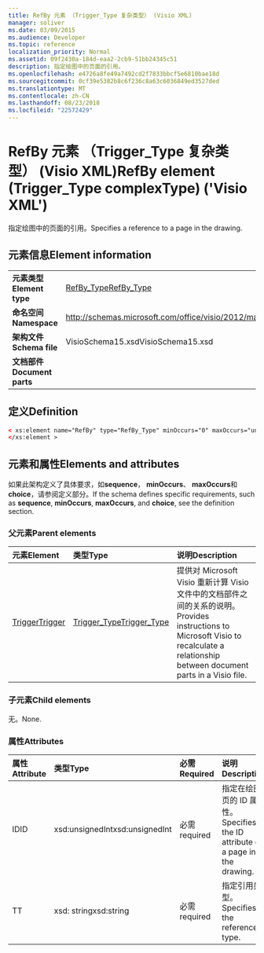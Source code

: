 ```yaml
---
title: RefBy 元素 （Trigger_Type 复杂类型） (Visio XML)
manager: soliver
ms.date: 03/09/2015
ms.audience: Developer
ms.topic: reference
localization_priority: Normal
ms.assetid: 09f2430a-184d-eaa2-2cb9-51bb24345c51
description: 指定绘图中的页面的引用。
ms.openlocfilehash: e4726a8fe49a7492cd2f7833bbcf5e6810bae18d
ms.sourcegitcommit: 0cf39e5382b8c6f236c8a63c6036849ed3527ded
ms.translationtype: MT
ms.contentlocale: zh-CN
ms.lasthandoff: 08/23/2018
ms.locfileid: "22572429"
---
```

# <a name="refby-element-triggertype-complextype-visio-xml"></a><span data-ttu-id="a45e8-103">RefBy 元素 （Trigger_Type 复杂类型） (Visio XML)</span><span class="sxs-lookup"><span data-stu-id="a45e8-103">RefBy element (Trigger_Type complexType) ('Visio XML')</span></span>

<span data-ttu-id="a45e8-104">指定绘图中的页面的引用。</span><span class="sxs-lookup"><span data-stu-id="a45e8-104">Specifies a reference to a page in the drawing.</span></span>
  
## <a name="element-information"></a><span data-ttu-id="a45e8-105">元素信息</span><span class="sxs-lookup"><span data-stu-id="a45e8-105">Element information</span></span>

|||
|:-----|:-----|
|<span data-ttu-id="a45e8-106">**元素类型**</span><span class="sxs-lookup"><span data-stu-id="a45e8-106">**Element type**</span></span> <br/> |[<span data-ttu-id="a45e8-107">RefBy_Type</span><span class="sxs-lookup"><span data-stu-id="a45e8-107">RefBy_Type</span></span>](refby_type-complextypevisio-xml.md) <br/> |
|<span data-ttu-id="a45e8-108">**命名空间**</span><span class="sxs-lookup"><span data-stu-id="a45e8-108">**Namespace**</span></span> <br/> |http://schemas.microsoft.com/office/visio/2012/main  <br/> |
|<span data-ttu-id="a45e8-109">**架构文件**</span><span class="sxs-lookup"><span data-stu-id="a45e8-109">**Schema file**</span></span> <br/> |<span data-ttu-id="a45e8-110">VisioSchema15.xsd</span><span class="sxs-lookup"><span data-stu-id="a45e8-110">VisioSchema15.xsd</span></span>  <br/> |
|<span data-ttu-id="a45e8-111">**文档部件**</span><span class="sxs-lookup"><span data-stu-id="a45e8-111">**Document parts**</span></span> <br/> ||
   
## <a name="definition"></a><span data-ttu-id="a45e8-112">定义</span><span class="sxs-lookup"><span data-stu-id="a45e8-112">Definition</span></span>

```XML
< xs:element name="RefBy" type="RefBy_Type" minOccurs="0" maxOccurs="unbounded" >
</xs:element >
```

## <a name="elements-and-attributes"></a><span data-ttu-id="a45e8-113">元素和属性</span><span class="sxs-lookup"><span data-stu-id="a45e8-113">Elements and attributes</span></span>

<span data-ttu-id="a45e8-114">如果此架构定义了具体要求，如**sequence**， **minOccurs**、 **maxOccurs**和**choice**，请参阅定义部分。</span><span class="sxs-lookup"><span data-stu-id="a45e8-114">If the schema defines specific requirements, such as **sequence**, **minOccurs**, **maxOccurs**, and **choice**, see the definition section.</span></span> 
  
### <a name="parent-elements"></a><span data-ttu-id="a45e8-115">父元素</span><span class="sxs-lookup"><span data-stu-id="a45e8-115">Parent elements</span></span>

|<span data-ttu-id="a45e8-116">**元素**</span><span class="sxs-lookup"><span data-stu-id="a45e8-116">**Element**</span></span>|<span data-ttu-id="a45e8-117">**类型**</span><span class="sxs-lookup"><span data-stu-id="a45e8-117">**Type**</span></span>|<span data-ttu-id="a45e8-118">**说明**</span><span class="sxs-lookup"><span data-stu-id="a45e8-118">**Description**</span></span>|
|:-----|:-----|:-----|
|[<span data-ttu-id="a45e8-119">Trigger</span><span class="sxs-lookup"><span data-stu-id="a45e8-119">Trigger</span></span>](trigger-elementvisio-xml.md) <br/> |[<span data-ttu-id="a45e8-120">Trigger_Type</span><span class="sxs-lookup"><span data-stu-id="a45e8-120">Trigger_Type</span></span>](trigger_type-complextypevisio-xml.md) <br/> |<span data-ttu-id="a45e8-121">提供对 Microsoft Visio 重新计算 Visio 文件中的文档部件之间的关系的说明。</span><span class="sxs-lookup"><span data-stu-id="a45e8-121">Provides instructions to Microsoft Visio to recalculate a relationship between document parts in a Visio file.</span></span>  <br/> |

   
### <a name="child-elements"></a><span data-ttu-id="a45e8-122">子元素</span><span class="sxs-lookup"><span data-stu-id="a45e8-122">Child elements</span></span>

<span data-ttu-id="a45e8-123">无。</span><span class="sxs-lookup"><span data-stu-id="a45e8-123">None.</span></span>
  
### <a name="attributes"></a><span data-ttu-id="a45e8-124">属性</span><span class="sxs-lookup"><span data-stu-id="a45e8-124">Attributes</span></span>

|<span data-ttu-id="a45e8-125">**属性**</span><span class="sxs-lookup"><span data-stu-id="a45e8-125">**Attribute**</span></span>|<span data-ttu-id="a45e8-126">**类型**</span><span class="sxs-lookup"><span data-stu-id="a45e8-126">**Type**</span></span>|<span data-ttu-id="a45e8-127">**必需**</span><span class="sxs-lookup"><span data-stu-id="a45e8-127">**Required**</span></span>|<span data-ttu-id="a45e8-128">**说明**</span><span class="sxs-lookup"><span data-stu-id="a45e8-128">**Description**</span></span>|<span data-ttu-id="a45e8-129">**可能的值**</span><span class="sxs-lookup"><span data-stu-id="a45e8-129">**Possible values**</span></span>|
|:-----|:-----|:-----|:-----|:-----|
|<span data-ttu-id="a45e8-130">ID</span><span class="sxs-lookup"><span data-stu-id="a45e8-130">ID</span></span>  <br/> |<span data-ttu-id="a45e8-131">xsd:unsignedInt</span><span class="sxs-lookup"><span data-stu-id="a45e8-131">xsd:unsignedInt</span></span>  <br/> |<span data-ttu-id="a45e8-132">必需</span><span class="sxs-lookup"><span data-stu-id="a45e8-132">required</span></span>  <br/> |<span data-ttu-id="a45e8-133">指定在绘图页的 ID 属性。</span><span class="sxs-lookup"><span data-stu-id="a45e8-133">Specifies the ID attribute of a page in the drawing.</span></span>  <br/> |<span data-ttu-id="a45e8-134">Xsd:unsignedInt 类型的值。</span><span class="sxs-lookup"><span data-stu-id="a45e8-134">Values of the xsd:unsignedInt type.</span></span>  <br/> |
|<span data-ttu-id="a45e8-135">T</span><span class="sxs-lookup"><span data-stu-id="a45e8-135">T</span></span>  <br/> |<span data-ttu-id="a45e8-136">xsd: string</span><span class="sxs-lookup"><span data-stu-id="a45e8-136">xsd:string</span></span>  <br/> |<span data-ttu-id="a45e8-137">必需</span><span class="sxs-lookup"><span data-stu-id="a45e8-137">required</span></span>  <br/> |<span data-ttu-id="a45e8-138">指定引用类型。</span><span class="sxs-lookup"><span data-stu-id="a45e8-138">Specifies the reference type.</span></span>  <br/> |<span data-ttu-id="a45e8-139">Xsd: string 类型的值。</span><span class="sxs-lookup"><span data-stu-id="a45e8-139">Values of the xsd:string type.</span></span>  <br/> |
   

